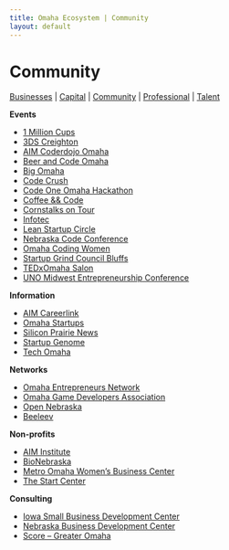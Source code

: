 ```yaml
---
title: Omaha Ecosystem | Community
layout: default
---
```

# Community

[Businesses](/) | [Capital](/capital) | [Community](/community) | [Professional](/professional) | [Talent](/talent)

**Events**

 * [1 Million Cups](http://omaha.sites.1millioncups.com/)
 * [3DS Creighton](http://creighton.3daystartup.org/)
 * [AIM Coderdojo Omaha](http://aimforbrilliance.org/coderdojo/)
 * [Beer and Code Omaha](http://www.beerandcode.org/)
 * [Big Omaha](http://bigomaha.com/)
 * [Code Crush](https://codecrush.unomaha.edu/)
 * [Code One Omaha Hackathon](http://www.codeoneomaha.com/)
 * [Coffee && Code](http://www.meetup.com/coffeeandcode/)
 * [Cornstalks on Tour](https://www.omahachamber.org/members/events/?view=header&eh_id=39)
 * [Infotec](http://infotec.org/)
 * [Lean Startup Circle](http://www.meetup.com/Lean-Startup-Circle-Omaha/)
 * [Nebraska Code Conference](http://nebraskacode.com/)
 * [Omaha Coding Women](https://www.facebook.com/OmaCodingWomen)
 * [Startup Grind Council Bluffs](http://www.meetup.com/Startup-Grind-Council-Bluffs)
 * [TEDxOmaha Salon](http://tedxomaha.com/)
 * [UNO Midwest Entrepreneurship Conference](http://www.unomaha.edu/college-of-business-administration/center-for-innovation-entrepreneurship-franchising/events-and-opportunities/mwec.php)

**Information**

 * [AIM Careerlink](http://careerlink.com/)
 * [Omaha Startups](http://omahastartups.org/)
 * [Silicon Prairie News](http://siliconprairienews.com/)
 * [Startup Genome](http://www.startupgenome.co/)
 * [Tech Omaha](http://techomaha.com/)

**Networks**

 * [Omaha Entrepreneurs Network](https://www.linkedin.com/groups/Omaha-Entrepreneur-Network-4722871)
 * [Omaha Game Developers Association](http://omahagamedev.com/)
 * [Open Nebraska](http://opennebraska.io/)
 * [Beeleev](https://www.beeleev.com/team)

**Non-profits**

 * [AIM Institute](http://aimforbrilliance.org/)
 * [BioNebraska](http://www.bionebraska.org/)
 * [Metro Omaha Women’s Business Center](http://mowbcf.org/about/)
 * [The Start Center](https://www.facebook.com/startcenteromaha)

**Consulting**

 * [Iowa Small Business Development Center](http://www.iowasbdc.org/)
 * [Nebraska Business Development Center](http://nbdc.unomaha.edu/)
 * [Score – Greater Omaha](https://omaha.score.org/)